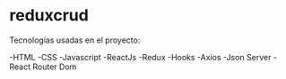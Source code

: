 # reduxcrud

Tecnologías usadas en el proyecto:

-HTML
-CSS
-Javascript
-ReactJs
-Redux
-Hooks
-Axios
-Json Server
-React Router Dom
